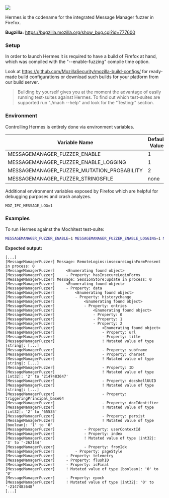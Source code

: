 ![](http://people.mozilla.com/~cdiehl/img/hermes_logo.png)


Hermes is the codename for the integrated Message Manager fuzzer in Firefox.

**Bugzilla:** https://bugzilla.mozilla.org/show_bug.cgi?id=777600


<h3>Setup</h3>

In order to launch Hermes it is required to have a build of Firefox at hand, which was compiled with the "--enable-fuzzing" compile time option.

Look at https://github.com/MozillaSecurity/mozilla-build-configs/ for ready-made build configurations or
download such builds for your platform from our build server.

> Building by yourself gives you at the moment the advantage of easily running test-suites against Hermes.
To find out which test-suites are supported run "./mach --help" and look for the "Testing:" section.


<h3>Environment</h3>

Controlling Hermes is entirely done via environment variables.


Variable Name | Default Value | Usage
------------- | ------------- | -----
MESSAGEMANAGER_FUZZER_ENABLE | 1 | required
MESSAGEMANAGER_FUZZER_ENABLE_LOGGING | 1 | optional
MESSAGEMANAGER_FUZZER_MUTATION_PROBABILITY | 2 | optional
MESSAGEMANAGER_FUZZER_STRINGSFILE | none | optional


Additional environment variables exposed by Firefox which are helpful for debugging purposes and crash analyzes.

```
MOZ_IPC_MESSAGE_LOG=1
```


<h3>Examples</h3>

To run Hermes against the Mochitest test-suite:

```bash
MESSAGEMANAGER_FUZZER_ENABLE=1 MESSAGEMANAGER_FUZZER_ENABLE_LOGGING=1 MESSAGEMANAGER_FUZZER_STRINGSFILE=<path>/hermes.strings ./mach mochitest
```

**Expected output:**

```
[...]
[MessageManagerFuzzer] Message: RemoteLogins:insecureLoginFormPresent in process: 0
[MessageManagerFuzzer]     <Enumerating found object>
[MessageManagerFuzzer]     - Property: hasInsecureLoginForms
[MessageManagerFuzzer] Message: SessionStore:update in process: 0
[MessageManagerFuzzer]     <Enumerating found object>
[MessageManagerFuzzer]     - Property: data
[MessageManagerFuzzer]         <Enumerating found object>
[MessageManagerFuzzer]         - Property: historychange
[MessageManagerFuzzer]             <Enumerating found object>
[MessageManagerFuzzer]             - Property: entries
[MessageManagerFuzzer]                 <Enumerating found object>
[MessageManagerFuzzer]                 - Property: 0
[MessageManagerFuzzer]                 - Property: 1
[MessageManagerFuzzer]                 - Property: 2
[MessageManagerFuzzer]                     <Enumerating found object>
[MessageManagerFuzzer]                     - Property: url
[MessageManagerFuzzer]                     - Property: title
[MessageManagerFuzzer]                     ! Mutated value of type |string|: [...]
[MessageManagerFuzzer]                     - Property: subframe
[MessageManagerFuzzer]                     - Property: charset
[MessageManagerFuzzer]                     ! Mutated value of type |string|: [...]
[MessageManagerFuzzer]                     - Property: ID
[MessageManagerFuzzer]                     ! Mutated value of type |int32|: '2' to '2147483647'
[MessageManagerFuzzer]                     - Property: docshellUUID
[MessageManagerFuzzer]                     ! Mutated value of type |string|: [...]
[MessageManagerFuzzer]                     - Property: triggeringPrincipal_base64
[MessageManagerFuzzer]                     - Property: docIdentifier
[MessageManagerFuzzer]                     ! Mutated value of type |int32|: '2' to '65535'
[MessageManagerFuzzer]                     - Property: persist
[MessageManagerFuzzer]                     ! Mutated value of type |boolean|: '1' to '0'
[MessageManagerFuzzer]             - Property: userContextId
[MessageManagerFuzzer]             - Property: index
[MessageManagerFuzzer]             ! Mutated value of type |int32|: '3' to '-262144'
[MessageManagerFuzzer]             - Property: fromIdx
[MessageManagerFuzzer]         - Property: pageStyle
[MessageManagerFuzzer]     - Property: telemetry
[MessageManagerFuzzer]     - Property: flushID
[MessageManagerFuzzer]     - Property: isFinal
[MessageManagerFuzzer]     ! Mutated value of type |boolean|: '0' to '0'
[MessageManagerFuzzer]     - Property: epoch
[MessageManagerFuzzer]     ! Mutated value of type |int32|: '0' to '-2147483648'
[...]
```
